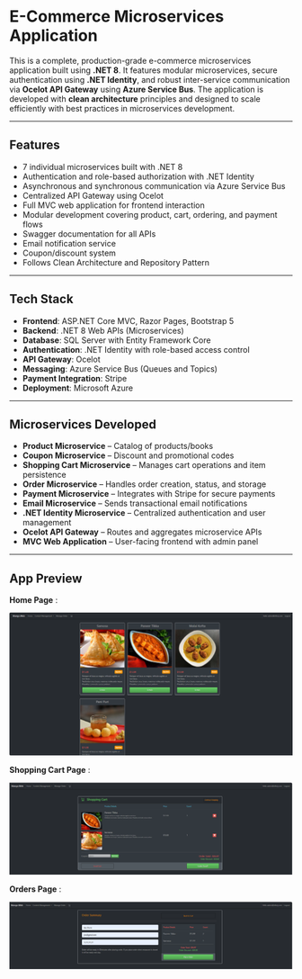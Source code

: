 # E-Commerce Microservices Application

This is a complete, production-grade e-commerce microservices application built using **.NET 8**. It features modular microservices, secure authentication using **.NET Identity**, and robust inter-service communication via **Ocelot API Gateway** using **Azure Service Bus**. The application is developed with **clean architecture** principles and designed to scale efficiently with best practices in microservices development.

---

## Features

- 7 individual microservices built with .NET 8  
- Authentication and role-based authorization with .NET Identity  
- Asynchronous and synchronous communication via Azure Service Bus  
- Centralized API Gateway using Ocelot  
- Full MVC web application for frontend interaction  
- Modular development covering product, cart, ordering, and payment flows  
- Swagger documentation for all APIs  
- Email notification service  
- Coupon/discount system  
- Follows Clean Architecture and Repository Pattern  

---

## Tech Stack

- **Frontend**: ASP.NET Core MVC, Razor Pages, Bootstrap 5  
- **Backend**: .NET 8 Web APIs (Microservices)  
- **Database**: SQL Server with Entity Framework Core  
- **Authentication**: .NET Identity with role-based access control  
- **API Gateway**: Ocelot  
- **Messaging**: Azure Service Bus (Queues and Topics)  
- **Payment Integration**: Stripe  
- **Deployment**: Microsoft Azure  

---

## Microservices Developed

- **Product Microservice** – Catalog of products/books  
- **Coupon Microservice** – Discount and promotional codes  
- **Shopping Cart Microservice** – Manages cart operations and item persistence  
- **Order Microservice** – Handles order creation, status, and storage  
- **Payment Microservice** – Integrates with Stripe for secure payments  
- **Email Microservice** – Sends transactional email notifications  
- **.NET Identity Microservice** – Centralized authentication and user management  
- **Ocelot API Gateway** – Routes and aggregates microservice APIs  
- **MVC Web Application** – User-facing frontend with admin panel  

---

## App Preview
**Home Page** :

 ![App Preview](./Home.png)

 **Shopping Cart Page**  :
 
 ![App Preview](./shoppingcart.png)

  **Orders Page** :
  
 ![App Preview](./order.png)
